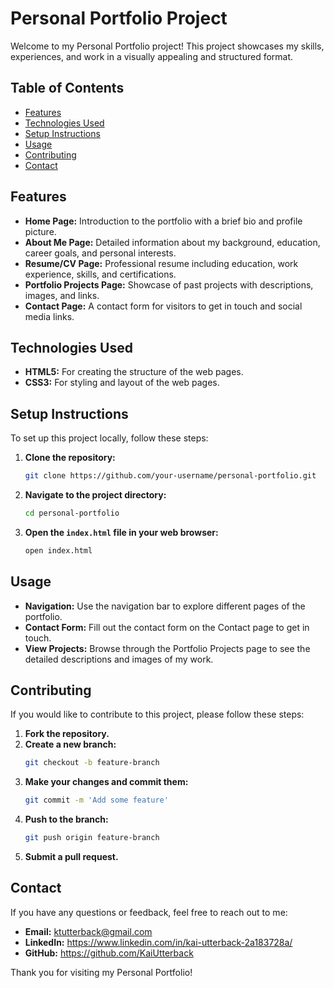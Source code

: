 # Personal Portfolio Project

Welcome to my Personal Portfolio project! This project showcases my skills, experiences, and work in a visually appealing and structured format. 

## Table of Contents

- [Features](#features)
- [Technologies Used](#technologies-used)
- [Setup Instructions](#setup-instructions)
- [Usage](#usage)
- [Contributing](#contributing)
- [Contact](#contact)

## Features

- **Home Page:** Introduction to the portfolio with a brief bio and profile picture.
- **About Me Page:** Detailed information about my background, education, career goals, and personal interests.
- **Resume/CV Page:** Professional resume including education, work experience, skills, and certifications.
- **Portfolio Projects Page:** Showcase of past projects with descriptions, images, and links.
- **Contact Page:** A contact form for visitors to get in touch and social media links.

## Technologies Used

- **HTML5:** For creating the structure of the web pages.
- **CSS3:** For styling and layout of the web pages.

## Setup Instructions

To set up this project locally, follow these steps:

1. **Clone the repository:**
    ```sh
    git clone https://github.com/your-username/personal-portfolio.git
    ```

2. **Navigate to the project directory:**
    ```sh
    cd personal-portfolio
    ```

3. **Open the `index.html` file in your web browser:**
    ```sh
    open index.html
    ```

## Usage

- **Navigation:** Use the navigation bar to explore different pages of the portfolio.
- **Contact Form:** Fill out the contact form on the Contact page to get in touch.
- **View Projects:** Browse through the Portfolio Projects page to see the detailed descriptions and images of my work.

## Contributing

If you would like to contribute to this project, please follow these steps:

1. **Fork the repository.**
2. **Create a new branch:**
    ```sh
    git checkout -b feature-branch
    ```
3. **Make your changes and commit them:**
    ```sh
    git commit -m 'Add some feature'
    ```
4. **Push to the branch:**
    ```sh
    git push origin feature-branch
    ```
5. **Submit a pull request.**

## Contact

If you have any questions or feedback, feel free to reach out to me:

- **Email:** ktutterback@gmail.com
- **LinkedIn:** https://www.linkedin.com/in/kai-utterback-2a183728a/
- **GitHub:** https://github.com/KaiUtterback

Thank you for visiting my Personal Portfolio!
